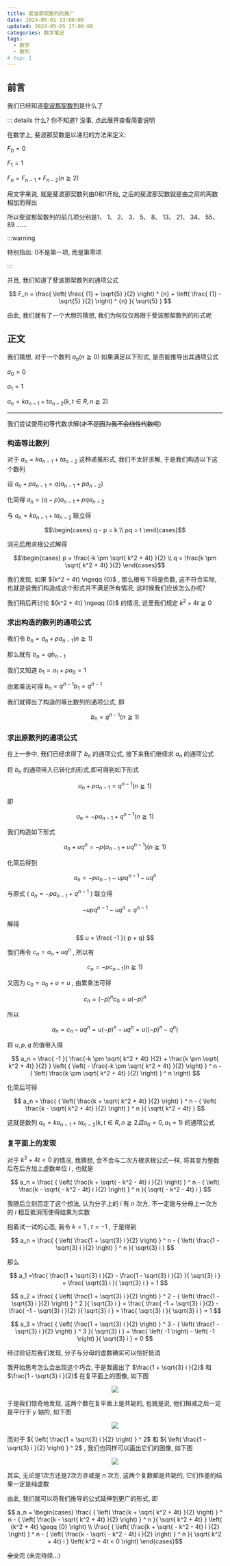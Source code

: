 ```yaml
---
title: 斐波那契数列的推广
date: 2024-05-01 13:00:00
updated: 2024-05-05 17:00:00
categories: 数学笔记
tags:
  - 数学
  - 数列
# top: 1
---
```


## 前言

我们已经知道[斐波那契数列](https://baike.baidu.com/item/%E6%96%90%E6%B3%A2%E9%82%A3%E5%A5%91%E6%95%B0%E5%88%97)是什么了

::: details 什么? 你不知道? 没事, 点此展开查看简要说明

在数学上, 斐波那契数是以递归的方法来定义:

$F_0=0$

$F_1=1$

$F_n = F_{n-1} + F_{n-2} \left( n \geqq{2} \right)$

用文字来说, 就是斐波那契数列由0和1开始, 之后的斐波那契数就是由之前的两数相加而得出

所以斐波那契数列的前几项分别是1、 1、 2、 3、 5、 8、 13、 21、 34、 55、 89 ......

:::warning

特别指出: 0不是第一项, 而是第零项

:::

并且, 我们知道了斐波那契数列的通项公式

$$
F_n = \frac{
  \left(
    \frac{ {1} + \sqrt{5} }{2}
  \right) ^ {n}
  +
  \left(
    \frac{ {1} - \sqrt{5} }{2}
  \right) ^ {n}
}{ \sqrt{5} }
$$

由此, 我们就有了一个大胆的猜想, 我们为何仅仅局限于斐波那契数列的形式呢

## 正文

我们猜想, 对于一个数列 $a_n (n \geqq {0})$ 如果满足以下形式, 是否能推导出其通项公式

$a_0 = 0$

$a_1 = 1$

$a_n = k a_{n-1} + t a_{n-2} (k, t \in R, n \geqq 2)$

---

我们尝试使用初等代数求解(~~才不是因为我不会线性代数呢~~)

### 构造等比数列

对于 $a_n = k a_{n-1} + t a_{n-2}$ 这种递推形式, 我们不太好求解, 于是我们构造以下这个数列

设 $a_n + p a_{n-1} = q \left( a_{n-1} + p a_{n-2} \right)$

化简得 $a_n = \left( {q-p} \right) a_{n-1} + {pq} a_{n-2}$

与 $a_n = k a_{n-1} + t a_{n-2}$ 联立得

$$\begin{cases}
   q - p = k
   \\
   pq = t
\end{cases}$$

消元后用求根公式解得

$$\begin{cases}
   p = \frac{-k \pm \sqrt{ k^2 + 4t} }{2}
   \\
   q = \frac{k \pm \sqrt{ k^2 + 4t} }{2}
\end{cases}$$

我们发现, 如果 ${k^2 + 4t} \ngeqq {0}$ , 那么根号下将是负数, 这不符合实际, 也就是说我们构造成这个形式并不满足所有情况, 这时候我们应该怎么办呢?

我们稍后再讨论 ${k^2 + 4t} \ngeqq {0}$ 的情况, 这里我们规定 ${k^2 + 4t} \geqq {0}$

### 求出构造的数列的通项公式

我们令 $b_n = a_n + p a_{n-1} \left( n \geqq 1 \right)$

那么就有 $b_n = q b_{n-1}$

我们又知道 $b_1 = a_1 + p a_0 = 1$

由累乘法可得 $b_n =  q^{n-1} b_1 =  q^{n-1}$

我们就得出了构造的等比数列的通项公式, 即

$$
b_n = q^{n-1}
\left( n \geqq 1 \right)
$$

### 求出原数列的通项公式

在上一步中, 我们已经求得了 $b_n$ 的通项公式, 接下来我们继续求 $a_n$ 的通项公式

将 $b_n$ 的通项带入已转化的形式,即可得到如下形式

$$
a_n + p a_{n-1} = q^{n-1}
\left( n \geqq 1 \right)
$$

即

$$
a_n = -pa_{n-1} + q^{n-1}
\left( n \geqq 1 \right)
$$

我们构造如下形式

$$
a_n + uq^n = -p \left( a_{n-1} + uq^{n-1} \right)
\left( n \geqq 1 \right)
$$

化简后得到

$$
a_n = -p a_{n-1} - upq^{n-1} - uq^n
$$

与原式 ( $a_n = -pa_{n-1} + q^{n-1}$ ) 联立得

$$
-upq^{n-1} - uq^n = q^{n-1}
$$

解得

$$
u = \frac{ -1 }{ p + q}
$$

我们再令 $c_n = a_n + uq^n$ , 所以有

$$
c_n = -p c_{n-1}
\left( n \geqq 1 \right)
$$

又因为 $c_0 = a_0 + u = u$ , 由累乘法可得

$$
c_n = { \left( -p \right) }^n c_0 = u { \left( -p \right) } ^ n
$$

所以

$$
a_n = c_n - uq^n
= u { \left( -p \right) } ^ n - uq^n
= u \left( { \left( -p \right) } ^ n - q^n \right)
$$

将 $u , p , q$ 的值带入得

$$
a_n = \frac{ -1 }{ \frac{-k \pm \sqrt{ k^2 + 4t} }{2} + \frac{k \pm \sqrt{ k^2 + 4t} }{2} }
\left(
  { \left( - \frac{-k \pm \sqrt{ k^2 + 4t} }{2} \right) } ^ n -
  { \left( \frac{k \pm \sqrt{ k^2 + 4t} }{2} \right) } ^ n
\right)
$$

化简后可得

$$
a_n = \frac{
  { \left( \frac{k + \sqrt{ k^2 + 4t} }{2} \right) } ^ n -
  { \left( \frac{k - \sqrt{ k^2 + 4t} }{2} \right) } ^ n
}{ \sqrt{ k^2 + 4t} }
$$

这就是数列 $a_n = k a_{n-1} + t a_{n-2} (k, t \in R, n \geqq 2 且 a_0 = 0, a_1 = 1)$ 的通项公式

### 复平面上的发现

对于 $k^2 + 4t < 0$ 的情况, 我猜想, 会不会与二次方根求根公式一样, 将其变为整数后在后方加上虚数单位 $i$ , 也就是

$$
a_n = \frac{
  { \left( \frac{k + \sqrt{ - k^2 - 4t} i }{2} \right) } ^ n -
  { \left( \frac{k - \sqrt{ - k^2 - 4t} i }{2} \right) } ^ n
}{ \sqrt{ - k^2 - 4t} i }
$$

我随后立刻否定了这个想法, 认为分子上的 $i$ 有 $n$ 次方, 不一定能与分母上一次方的 $i$ 相互抵消而使得结果为实数

抱着试一试的心态, 我令 $k = 1$ , $t = -1$ , 于是得到

$$
a_n = \frac{
  { \left( \frac{1 + \sqrt{3} i }{2} \right) } ^ n -
  { \left( \frac{1 - \sqrt{3} i }{2} \right) } ^ n
}{ \sqrt{3} i }
$$

那么

$$
a_1 =\frac{ \frac{1 + \sqrt{3} i }{2} - \frac{1 - \sqrt{3} i }{2} }{ \sqrt{3} i }
= \frac{ \sqrt{3} i }{ \sqrt{3} i } = 1
$$

$$
a_2 = \frac{
  { \left( \frac{1 + \sqrt{3} i }{2} \right) } ^ 2 -
  { \left( \frac{1 - \sqrt{3} i }{2} \right) } ^ 2
}{ \sqrt{3} i }
= \frac{
  \frac{ -1 + \sqrt{3} i }{2} -
  \frac{ -1 - \sqrt{3} i }{2}
}{ \sqrt{3} i }
= \frac{ \sqrt{3} i }{ \sqrt{3} i }
= 1
$$

$$
a_3 = \frac{
  { \left( \frac{1 + \sqrt{3} i }{2} \right) } ^ 3 -
  { \left( \frac{1 - \sqrt{3} i }{2} \right) } ^ 3
}{ \sqrt{3} i }
= \frac{ \left( -1 \right) - \left( -1 \right) }{ \sqrt{3} i }
= 0
$$

经过验证后我们发现, 分子与分母的虚数确实可以恰好抵消

我开始思考怎么会出现这个巧合, 于是我画出了 $\frac{1 + \sqrt{3} i }{2}$ 和 $\frac{1 - \sqrt{3} i }{2}$ 在复平面上的图像, 如下图

<center><img src="../pictures/Fibonacci-sequence-1.svg"></center>

于是我们惊奇地发现, 这两个数在复平面上是共轭的, 也就是说, 他们相减之后一定是平行于 $y$ 轴的, 如下图

<center><img src="../pictures/Fibonacci-sequence-2.svg"></center>

而对于 ${ \left( \frac{1 + \sqrt{3} i }{2} \right) } ^ 2$ 和 ${ \left( \frac{1 - \sqrt{3} i }{2} \right) } ^ 2$ , 我们也同样可以画出它们的图像, 如下图

<center><img src="../pictures/Fibonacci-sequence-3.svg"></center>

其实, 无论是1次方还是2次方亦或是 $n$ 次方, 这两个复数都是共轭的, 它们作差的结果一定是纯虚数

由此, 我们就可以将我们推导的公式延伸到更广的形式, 即

$$
a_n = \begin{cases}
  \frac{
    { \left( \frac{k + \sqrt{ k^2 + 4t} }{2} \right) } ^ n -
    { \left( \frac{k - \sqrt{ k^2 + 4t} }{2} \right) } ^ n
  }{ \sqrt{ k^2 + 4t} }
  \left( {k^2 + 4t} \geqq {0} \right)
  \\
  \frac{
    { \left( \frac{k + \sqrt{ - k^2 - 4t} i }{2} \right) } ^ n -
    { \left( \frac{k - \sqrt{ - k^2 - 4t} i }{2} \right) } ^ n
  }{ \sqrt{ k^2 + 4t} i }
  \left( k^2 + 4t < 0 \right)
\end{cases}$$

~~全文完~~ (未完待续...)
